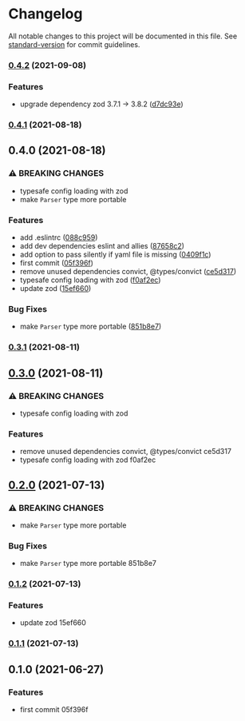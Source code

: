 # Changelog

All notable changes to this project will be documented in this file. See [standard-version](https://github.com/conventional-changelog/standard-version) for commit guidelines.

### [0.4.2](https://github.com/nana-io/phantom-zone/compare/v0.4.1...v0.4.2) (2021-09-08)


### Features

* upgrade dependency zod 3.7.1 -> 3.8.2 ([d7dc93e](https://github.com/nana-io/phantom-zone/commit/d7dc93e30e5290bcebff6ce50694e06e15077e32))

### [0.4.1](https://github.com/nana-io/phantom-zone/compare/v0.4.0...v0.4.1) (2021-08-18)

## 0.4.0 (2021-08-18)


### ⚠ BREAKING CHANGES

* typesafe config loading with zod
* make `Parser` type more portable

### Features

* add .eslintrc ([088c959](https://github.com/nana-io/phantom-zone/commit/088c9596b436aad89455b81547bb43627abf9cc9))
* add dev dependencies eslint and allies ([87658c2](https://github.com/nana-io/phantom-zone/commit/87658c28768f26f59f0504cb6c49e4a23ee88455))
* add option to pass silently if yaml file is missing ([0409f1c](https://github.com/nana-io/phantom-zone/commit/0409f1c86ff002480407ab3c8f7a97bf80639aa0))
* first commit ([05f396f](https://github.com/nana-io/phantom-zone/commit/05f396fbd443e399f508b5353e4bc93915fbc293))
* remove unused dependencies convict, @types/convict ([ce5d317](https://github.com/nana-io/phantom-zone/commit/ce5d317e496c046a16e9da2bf8fed722ae712586))
* typesafe config loading with zod ([f0af2ec](https://github.com/nana-io/phantom-zone/commit/f0af2ec1f654f294a86031967f4065b7c4ec1db5))
* update zod ([15ef660](https://github.com/nana-io/phantom-zone/commit/15ef66066eb218bb885d73951140f26116830f43))


### Bug Fixes

* make `Parser` type more portable ([851b8e7](https://github.com/nana-io/phantom-zone/commit/851b8e7672584f5b4aacce7c296e92bbe4afd936))

### [0.3.1](///compare/v0.3.0...v0.3.1) (2021-08-11)

## [0.3.0](///compare/v0.2.0...v0.3.0) (2021-08-11)


### ⚠ BREAKING CHANGES

* typesafe config loading with zod

### Features

* remove unused dependencies convict, @types/convict ce5d317
* typesafe config loading with zod f0af2ec

## [0.2.0](///compare/v0.1.2...v0.2.0) (2021-07-13)


### ⚠ BREAKING CHANGES

* make `Parser` type more portable

### Bug Fixes

* make `Parser` type more portable 851b8e7

### [0.1.2](///compare/v0.1.1...v0.1.2) (2021-07-13)


### Features

* update zod 15ef660

### [0.1.1](///compare/v0.1.0...v0.1.1) (2021-07-13)

## 0.1.0 (2021-06-27)


### Features

* first commit 05f396f
